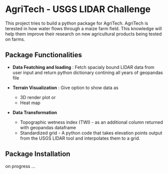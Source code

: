 # AgriTech - USGS LIDAR Challenge
This project tries to build a python package for AgriTech. AgriTech is terested in how water flows through a maize farm field. This knowledge will help them improve their research on new agricultural products being tested on farms.

## Package Functionalities
- **Data Featching and loading** : Fetch spacialy bound LIDAR data from user input and return python dictionary contining all years of geopandas file 

- **Terrain Visualization** : Give option to show data as
  - 3D render plot or
  - Heat map

- **Data Transformation**
  - Topographic wetness index (TWI) - as an additional column returned with geopandas dataframe
  - Standardized grid - A python code that takes elevation points output from the USGS LIDAR tool and interpolates them to a grid.

## Package Installation
on progress ...

